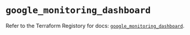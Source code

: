 # `google_monitoring_dashboard`

Refer to the Terraform Registory for docs: [`google_monitoring_dashboard`](https://registry.terraform.io/providers/hashicorp/google-beta/4.79.0/docs/resources/google_monitoring_dashboard).
